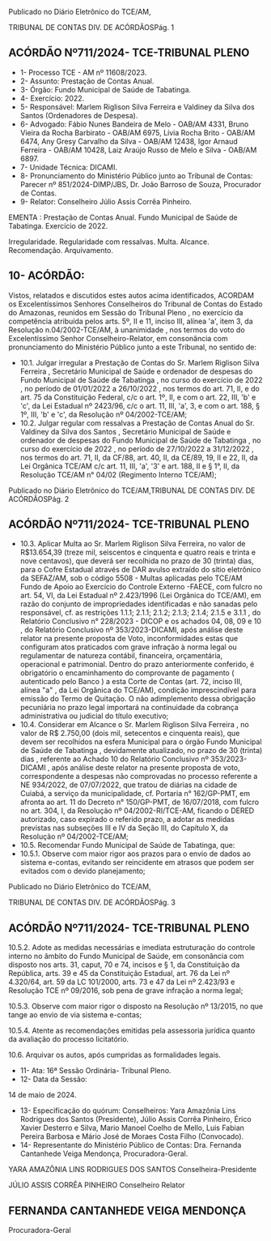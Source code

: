 Publicado  no  Diário  Eletrônico do TCE/AM,

TRIBUNAL DE CONTAS DIV. DE ACÓRDÃOSPág. 1

## ACÓRDÃO Nº711/2024- TCE-TRIBUNAL PLENO

- 1- Processo TCE - AM nº 11608/2023.
- 2- Assunto: Prestação de Contas Anual.
- 3- Órgão: Fundo Municipal de Saúde de Tabatinga.
- 4- Exercício: 2022.
- 5- Responsável: Marlem  Riglison  Silva Ferreira e Valdiney da  Silva dos  Santos (Ordenadores de Despesa).
- 6- Advogado: Fábio Nunes Bandeira de Melo - OAB/AM 4331, Bruno Vieira da Rocha Barbirato - OAB/AM 6975, Lívia Rocha Brito - OAB/AM 6474, Any Gresy Carvalho da Silva - OAB/AM 12438, Igor Arnaud Ferreira - OAB/AM 10428, Laiz Araújo Russo de Melo e Silva - OAB/AM 6897.
- 7- Unidade Técnica: DICAMI.
- 8- Pronunciamento  do  Ministério  Público  junto  ao  Tribunal  de  Contas: Parecer  nº 851/2024-DIMP/JBS, Dr. João Barroso de Souza, Procurador de Contas.
- 9- Relator: Conselheiro Júlio Assis Corrêa Pinheiro.

EMENTA : Prestação de Contas Anual. Fundo Municipal  de  Saúde  de  Tabatinga.  Exercício  de 2022.

Irregularidade.  Regularidade  com  ressalvas.  Multa. Alcance. Recomendação. Arquivamento.

## 10-  ACÓRDÃO:

Vistos, relatados e discutidos estes autos acima identificados, ACORDAM os Excelentíssimos Senhores Conselheiros do Tribunal de Contas do Estado do Amazonas, reunidos em Sessão do Tribunal Pleno , no exercício da competência atribuída pelos arts. 5º, II e 11, inciso III, alínea 'a', item 3, da Resolução n.04/2002-TCE/AM, à unanimidade , nos termos do voto do Excelentíssimo Senhor Conselheiro-Relator, em consonância com pronunciamento do Ministério Público junto a este Tribunal, no sentido de:

- 10.1. Julgar irregular a  Prestação de Contas do Sr. Marlem Riglison Silva Ferreira ,  Secretário  Municipal  de  Saúde e  ordenador  de  despesas  do Fundo Municipal de Saúde de Tabatinga ,  no  curso  do exercício  de 2022 , no período de 01/01/2022 a 26/10/2022 , nos termos do art. 71, II, e do art. 75 da Constituição Federal, c/c o art. 1º, II, e com o art. 22, III, 'b' e 'c', da Lei Estadual nº 2423/96, c/c o art. 11, III, 'a', 3, e com o art. 188, § 1º, III, 'b' e 'c', da Resolução nº 04/2002-TCE/AM;
- 10.2. Julgar  regular  com  ressalvas a  Prestação  de  Contas  Anual  do Sr. Valdiney da Silva dos Santos , Secretário Municipal de Saúde e ordenador de despesas do Fundo Municipal de Saúde de Tabatinga , no curso do exercício de 2022 , no período de 27/10/2022 a 31/12/2022 , nos termos do art. 71, II, da CF/88, art. 40, II, da CE/89, 19, II e 22, II, da Lei Orgânica TCE/AM c/c art. 11, III, 'a', '3' e art. 188, II e § 1°, II, da Resolução TCE/AM n° 04/02 (Regimento Interno TCE/AM);

Publicado  no  Diário  Eletrônico do TCE/AM,TRIBUNAL DE CONTAS DIV. DE ACÓRDÃOSPág. 2

## ACÓRDÃO Nº711/2024- TCE-TRIBUNAL PLENO

- 10.3. Aplicar Multa ao Sr. Marlem Riglison Silva Ferreira, no valor de R$13.654,39 (treze mil, seiscentos e cinquenta e quatro reais e trinta e  nove  centavos),  que  deverá  ser  recolhida  no prazo  de 30  (trinta) dias, para  o  Cofre  Estadual  através  de  DAR  avulso  extraído  do  sítio eletrônico  da  SEFAZ/AM,  sob  o  código  5508  -  Multas  aplicadas  pelo TCE/AM  Fundo de Apoio ao Exercício do Controle Externo -FAECE, com  fulcro  no  art.  54,  VI,  da  Lei  Estadual  nº 2.423/1996  (Lei Orgânica do TCE/AM),  em  razão  do  conjunto de impropriedades identificadas  e  não  sanadas  pelo  responsável,  cf.  as  restrições 1.1.1; 2.1.1;  2.1.2;  2.1.3;  2.1.4;  2.1.5  e  3.1.1 ,  do Relatório  Conclusivo  n° 228/2023  -  DICOP e  os  achados 04,  08, 09  e  10 , do Relatório Conclusivo nº 353/2023-DICAMI, após análise deste relator na presente proposta de Voto, inconformidades estas que configuram atos praticados com grave infração à norma legal ou regulamentar de natureza contábil, financeira, orçamentária, operacional e patrimonial. Dentro do prazo anteriormente conferido, é obrigatório o encaminhamento  do  comprovante  de  pagamento  ( autenticado pelo Banco )  a  esta  Corte  de  Contas  (art.  72,  inciso  III,  alínea  "a"  ,  da  Lei Orgânica do TCE/AM), condição imprescindível para emissão do Termo de Quitação. O não adimplemento dessa obrigação pecuniária no prazo legal importará na continuidade da cobrança administrativa ou judicial do título executivo;
- 10.4. Considerar em Alcance o Sr. Marlem Riglison Silva Ferreira , no valor de R$ 2.750,00 (dois mil, setecentos e cinquenta reais), que devem ser recolhidos na esfera Municipal para o órgão Fundo Municipal de Saúde de  Tabatinga , devidamente  atualizado,  no prazo  de  30  (trinta)  dias , referente ao Achado 10 do Relatório Conclusivo nº 353/2023-DICAMI , após análise deste relator na presente proposta de voto, correspondente a despesas não comprovadas no processo referente a NE 934/2022, de 07/07/2022,  que  tratou  de  diárias  na  cidade  de  Cuiabá,  a  serviço  da municipalidade,  cf.  Portaria  n°  162/GP-PMT,  em  afronta  ao  art.  11  do Decreto  n°  150/GP-PMT,  de  16/07/2018, com  fulcro  no  art.  304,  I,  da Resolução  nº 04/2002-RI/TCE-AM,  ficando  o DERED  autorizado,  caso expirado o referido prazo, a adotar as medidas previstas nas subseções III e IV da Seção III, do Capítulo X, da Resolução nº 04/2002-TCE/AM;
- 10.5. Recomendar Fundo Municipal de Saúde de Tabatinga, que:
- 10.5.1. Observe  com  maior  rigor  aos  prazos  para  o  envio  de dados  ao  sistema  e-contas,  evitando  ser  reincidente  em atrasos que podem ser evitados com o devido planejamento;

Publicado  no  Diário  Eletrônico do TCE/AM,

TRIBUNAL DE CONTAS DIV. DE ACÓRDÃOSPág. 3

## ACÓRDÃO Nº711/2024- TCE-TRIBUNAL PLENO

10.5.2. Adote as medidas necessárias e imediata estruturação do controle  interno  no  âmbito  do  Fundo  Municipal  de  Saúde, em consonância com disposto nos arts. 31, caput, 70 e 74, incisos e § 1, da Constituição da República, arts. 39 e 45 da Constituição Estadual, art. 76 da Lei nº 4.320/64, art. 59 da LC 101/2000, arts. 73 e 47 da Lei nº 2.423/93 e Resolução TCE nº 09/2016, sob pena de grave infração a norma legal;

10.5.3. Observe  com  maior  rigor  o  disposto  na  Resolução nº 13/2015, no que tange ao envio de via sistema e-contas;

10.5.4. Atente as recomendações emitidas pela assessoria jurídica quanto da avaliação do processo licitatório.

10.6. Arquivar os autos, após cumpridas as formalidades legais.

- 11-  Ata: 16ª Sessão Ordinária- Tribunal Pleno.
- 12-  Data da Sessão:

14 de maio de 2024.

- 13-  Especificação  do  quórum: Conselheiros:  Yara  Amazônia  Lins  Rodrigues  dos Santos (Presidente), Júlio Assis Corrêa Pinheiro, Érico Xavier Desterro e Silva, Mario Manoel Coelho de Mello, Luis Fabian Pereira Barbosa e Mário José de Moraes Costa Filho (Convocado).
- 14-  Representante do Ministério Público de Contas: Dra. Fernanda Cantanhede Veiga Mendonça, Procuradora-Geral.

YARA AMAZÔNIA LINS RODRIGUES DOS SANTOS Conselheira-Presidente

JÚLIO ASSIS CORRÊA PINHEIRO Conselheiro Relator

## FERNANDA CANTANHEDE VEIGA MENDONÇA

Procuradora-Geral